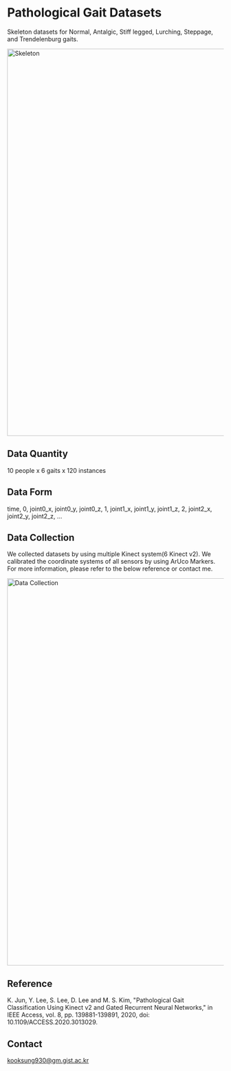 # Pathological Gait Datasets
Skeleton datasets for Normal, Antalgic, Stiff legged, Lurching, Steppage, and Trendelenburg gaits.

<img width=900 src="https://user-images.githubusercontent.com/4926634/89141517-c754ae80-d57f-11ea-94c0-08650fb902bd.PNG" title="Skeleton">

Data Quantity
-------------------
10 people x 6 gaits x 120 instances

Data Form
-------------------
time, 0, joint0_x, joint0_y, joint0_z, 1, joint1_x, joint1_y, joint1_z, 2, joint2_x, joint2_y, joint2_z, ...

Data Collection
-------------------
We collected datasets by using multiple Kinect system(6 Kinect v2). We calibrated the coordinate systems of all sensors by using ArUco Markers. For more information, please refer to the below reference or contact me.

<img width=900 src="https://user-images.githubusercontent.com/4926634/89141548-d2a7da00-d57f-11ea-8a69-0bcee1d5dc6b.PNG" title="Data Collection">

Reference
-------------------
K. Jun, Y. Lee, S. Lee, D. Lee and M. S. Kim, "Pathological Gait Classification Using Kinect v2 and Gated Recurrent Neural Networks," in IEEE Access, vol. 8, pp. 139881-139891, 2020, doi: 10.1109/ACCESS.2020.3013029.

Contact
-------------------
kooksung930@gm.gist.ac.kr


